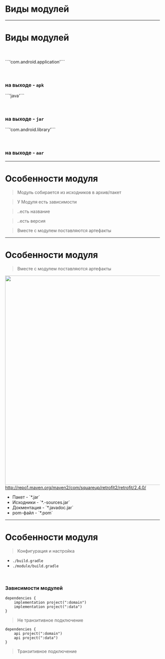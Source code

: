 <!-- .slide:    data-background-color="#699f00" -->
<!-- .slide:    class="center center-horizontal" -->
<!-- .slide:    data-transition="convex" -->

# Виды модулей

---

<!-- .slide:    class="center-horizontal" -->
<!-- .slide:    data-transition="convex-in slide-out" -->

# Виды модулей

<br>
<br>

<div class="third-left fragment" data-fragment-index="1">
```'com.android.application'```

<br>
<br>
<br>

<h3>на выходе - <code>apk</code></h3>
</div>
<div class="third-center fragment" data-fragment-index="2">
```'java'```

<br>
<br>
<br>

<h3>на выходе - <code>jar</code></h3>
</div>
<div class="third-right fragment" data-fragment-index="3">
```'com.android.library'```

<br>
<br>
<br>

<h3>на выходе - <code>aar</code></h3>
</div>

---

<!-- .slide:    class="center-horizontal" -->

# Особенности модуля

> Модуль собирается из исходников в архив/пакет

<!-- .element: class="fragment" data-fragment-index="1" -->

> У Модуля есть зависимости 

<!-- .element: class="fragment" data-fragment-index="2" -->

> ..есть название

<!-- .element: class="fragment" data-fragment-index="3" -->

> ..есть версия

<!-- .element: class="fragment" data-fragment-index="4" -->

> Вместе с модулем поставляются артефакты

<!-- .element: class="fragment" data-fragment-index="5" -->

------

<!-- .slide:    class="center-horizontal" -->
<!-- .slide: data-transition="slide-out fade-in" -->

# Особенности модуля

> Вместе с модулем поставляются артефакты

<!-- .element: class="noveo-info" -->

<div class="half-left fragment" data-fragment-index="1">
<img width="680" src="lecture/arch/img/maven-repo.png">
<a target="_blank" href="http://repo1.maven.org/maven2/com/squareup/retrofit2/retrofit/2.4.0/">http://repo1.maven.org/maven2/com/squareup/retrofit2/retrofit/2.4.0/</a>
</div>
<div class="half-right fragment" data-fragment-index="2">
<ul>
<li>Пакет - `*.jar`</li>
<li>Исходники  - `*.-sources.jar`</li>
<li>Докментация - `*.javadoc.jar`</li>
<li>pom-файл - `*.pom`</li>
</ul>
</div>

------

<!-- .slide:    class="center-horizontal" -->
<!-- .slide:    data-transition="convex-out slide-in" -->

# Особенности модуля

> Конфигурация и настройка

* `./build.gradle`
* `./module/build.gradle`

<br>

### Зависимости модулей

<div class="half-left">
<pre><code class="lang-groovy hljs">dependencies {
    implementation project(":domain")
    implementation project(":data")
}
</code></pre>

<blockquote class="fragment" data-fragment-index="1">
<p>Не транзитивное подключение</p>
</blockquote>
<ul>
</ul>
</div>

<div class="half-right">
<pre><code class="lang-groovy hljs">dependencies {
    api project(":domain")
    api project(":data")
}
</code></pre>

<blockquote class="fragment noveo-warn" data-fragment-index="2">
<p>Транзитивное подключение</p>
</blockquote>
</div>